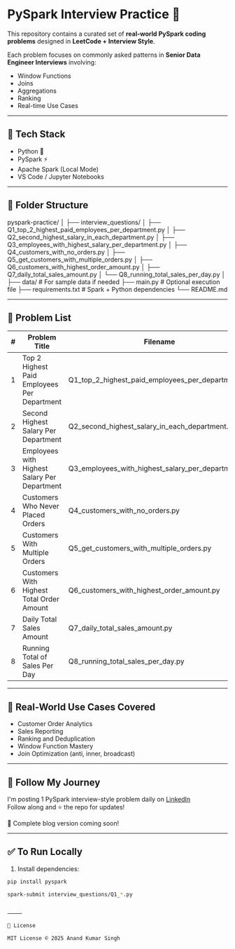 # PySpark Interview Practice 🚀

This repository contains a curated set of **real-world PySpark coding problems** designed in **LeetCode + Interview Style**.

Each problem focuses on commonly asked patterns in **Senior Data Engineer Interviews** involving:
- Window Functions
- Joins
- Aggregations
- Ranking
- Real-time Use Cases

---

## 🔧 Tech Stack

- Python 🐍
- PySpark ⚡️
- Apache Spark (Local Mode)
- VS Code / Jupyter Notebooks

---

## 📂 Folder Structure
pyspark-practice/
│
├── interview_questions/
│   ├── Q1_top_2_highest_paid_employees_per_department.py
│   ├── Q2_second_highest_salary_in_each_department.py
│   ├── Q3_employees_with_highest_salary_per_department.py
│   ├── Q4_customers_with_no_orders.py
│   ├── Q5_get_customers_with_multiple_orders.py
│   ├── Q6_customers_with_highest_order_amount.py
│   ├── Q7_daily_total_sales_amount.py
│   └── Q8_running_total_sales_per_day.py
│
├── data/                # For sample data if needed
├── main.py              # Optional execution file
├── requirements.txt     # Spark + Python dependencies
└── README.md

---

## 📌 Problem List

| # | Problem Title                                           | Filename                                          |
|---|---------------------------------------------------------|---------------------------------------------------|
| 1 | Top 2 Highest Paid Employees Per Department             | Q1_top_2_highest_paid_employees_per_department.py |
| 2 | Second Highest Salary Per Department                    | Q2_second_highest_salary_in_each_department.py    |
| 3 | Employees with Highest Salary Per Department            | Q3_employees_with_highest_salary_per_department.py|
| 4 | Customers Who Never Placed Orders                       | Q4_customers_with_no_orders.py                    |
| 5 | Customers With Multiple Orders                          | Q5_get_customers_with_multiple_orders.py          |
| 6 | Customers With Highest Total Order Amount               | Q6_customers_with_highest_order_amount.py         |
| 7 | Daily Total Sales Amount                                | Q7_daily_total_sales_amount.py                    |
| 8 | Running Total of Sales Per Day                          | Q8_running_total_sales_per_day.py                 |

---

## 🧠 Real-World Use Cases Covered

- Customer Order Analytics
- Sales Reporting
- Ranking and Deduplication
- Window Function Mastery
- Join Optimization (anti, inner, broadcast)

---

## 🧵 Follow My Journey

I'm posting 1 PySpark interview-style problem daily on [LinkedIn](https://www.linkedin.com/in/anand-kumar-singh-830839ab/)  
Follow along and ⭐ the repo for updates!

💬 Complete blog version coming soon!

---

## ✅ To Run Locally

1. Install dependencies:

```bash
pip install pyspark

spark-submit interview_questions/Q1_*.py


⸻

📩 License

MIT License © 2025 Anand Kumar Singh